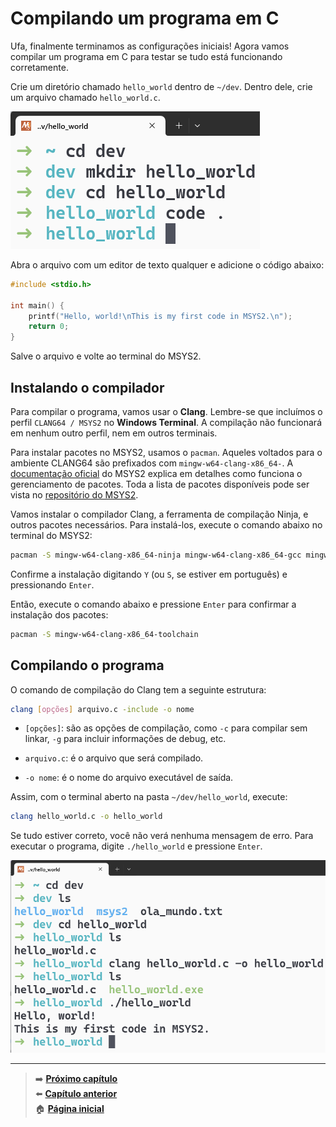 # Compilando um programa em C

Ufa, finalmente terminamos as configurações iniciais!
Agora vamos compilar um programa em C para testar se tudo está funcionando corretamente.

Crie um diretório chamado `hello_world` dentro de `~/dev`.
Dentro dele, crie um arquivo chamado `hello_world.c`.

![Comandos executados no Windows Terminal no perfil MSYS2 CLANG64 para criar uma pasta chamada "hello_world" e um arquivo chamado "hello_world.c".](creating_hello_world.png)

Abra o arquivo com um editor de texto qualquer e adicione o código abaixo:

```c
#include <stdio.h>

int main() {
    printf("Hello, world!\nThis is my first code in MSYS2.\n");
    return 0;
}
```

Salve o arquivo e volte ao terminal do MSYS2.

## Instalando o compilador

Para compilar o programa, vamos usar o **Clang**.
Lembre-se que incluímos o perfil `CLANG64 / MSYS2` no **Windows Terminal**.
A compilação não funcionará em nenhum outro perfil, nem em outros terminais.

Para instalar pacotes no MSYS2, usamos o `pacman`.
Aqueles voltados para o ambiente CLANG64 são prefixados com `mingw-w64-clang-x86_64-`.
A [documentação oficial](https://www.msys2.org/docs/package-management/) do MSYS2 explica em detalhes como funciona o gerenciamento de pacotes.
Toda a lista de pacotes disponíveis pode ser vista no [repositório do MSYS2](https://packages.msys2.org/).

Vamos instalar o compilador Clang, a ferramenta de compilação Ninja, e outros pacotes necessários.
Para instalá-los, execute o comando abaixo no terminal do MSYS2:

```bash
pacman -S mingw-w64-clang-x86_64-ninja mingw-w64-clang-x86_64-gcc mingw-w64-clang-x86_64-gcc-libs
```

Confirme a instalação digitando `Y` (ou `S`, se estiver em português) e pressionando `Enter`.

Então, execute o comando abaixo e pressione `Enter` para confirmar a instalação dos pacotes:

```bash
pacman -S mingw-w64-clang-x86_64-toolchain
```

## Compilando o programa

O comando de compilação do Clang tem a seguinte estrutura:

```bash
clang [opções] arquivo.c -include -o nome
```

- `[opções]`: são as opções de compilação, como `-c` para compilar sem linkar, `-g` para incluir informações de debug, etc.

- `arquivo.c`: é o arquivo que será compilado.
- `-o nome`: é o nome do arquivo executável de saída.

Assim, com o terminal aberto na pasta `~/dev/hello_world`, execute:

```bash
clang hello_world.c -o hello_world
```

Se tudo estiver correto, você não verá nenhuma mensagem de erro.
Para executar o programa, digite `./hello_world` e pressione `Enter`.

![Comandos executados no terminal do MSYS2 para compilar e executar o programa hello_world.c.](compiling_and_running_hello_world_project.png)

---

> ➡️ [**Próximo capítulo**](/chapters/vscode_to_path/text.md)\
> ⬅️ [**Capítulo anterior**](/chapters/oh_my_zsh/text.md)\
> 🏠 [**Página inicial**](/README.md)
